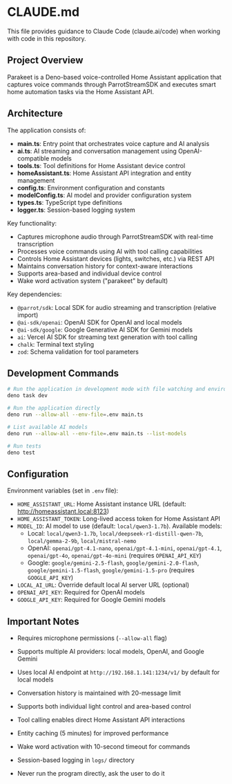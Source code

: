 # CLAUDE.md

This file provides guidance to Claude Code (claude.ai/code) when working with
code in this repository.

## Project Overview

Parakeet is a Deno-based voice-controlled Home Assistant application that 
captures voice commands through ParrotStreamSDK and executes smart home 
automation tasks via the Home Assistant API.

## Architecture

The application consists of:

- **main.ts**: Entry point that orchestrates voice capture and AI analysis
- **ai.ts**: AI streaming and conversation management using OpenAI-compatible models
- **tools.ts**: Tool definitions for Home Assistant device control
- **homeAssistant.ts**: Home Assistant API integration and entity management
- **config.ts**: Environment configuration and constants
- **modelConfig.ts**: AI model and provider configuration system
- **types.ts**: TypeScript type definitions
- **logger.ts**: Session-based logging system

Key functionality:
- Captures microphone audio through ParrotStreamSDK with real-time transcription
- Processes voice commands using AI with tool calling capabilities
- Controls Home Assistant devices (lights, switches, etc.) via REST API
- Maintains conversation history for context-aware interactions
- Supports area-based and individual device control
- Wake word activation system ("parakeet" by default)

Key dependencies:

- `@parrot/sdk`: Local SDK for audio streaming and transcription (relative import)
- `@ai-sdk/openai`: OpenAI SDK for OpenAI and local models
- `@ai-sdk/google`: Google Generative AI SDK for Gemini models
- `ai`: Vercel AI SDK for streaming text generation with tool calling
- `chalk`: Terminal text styling
- `zod`: Schema validation for tool parameters

## Development Commands

```bash
# Run the application in development mode with file watching and environment variables
deno task dev

# Run the application directly
deno run --allow-all --env-file=.env main.ts

# List available AI models
deno run --allow-all --env-file=.env main.ts --list-models

# Run tests
deno test
```

## Configuration

Environment variables (set in `.env` file):
- `HOME_ASSISTANT_URL`: Home Assistant instance URL (default: http://homeassistant.local:8123)
- `HOME_ASSISTANT_TOKEN`: Long-lived access token for Home Assistant API
- `MODEL_ID`: AI model to use (default: `local/qwen3-1.7b`). Available models:
  - Local: `local/qwen3-1.7b`, `local/deepseek-r1-distill-qwen-7b`, `local/gemma-2-9b`, `local/mistral-nemo`
  - OpenAI: `openai/gpt-4.1-nano`, `openai/gpt-4.1-mini`, `openai/gpt-4.1`, `openai/gpt-4o`, `openai/gpt-4o-mini` (requires `OPENAI_API_KEY`)
  - Google: `google/gemini-2.5-flash`, `google/gemini-2.0-flash`, `google/gemini-1.5-flash`, `google/gemini-1.5-pro` (requires `GOOGLE_API_KEY`)
- `LOCAL_AI_URL`: Override default local AI server URL (optional)
- `OPENAI_API_KEY`: Required for OpenAI models
- `GOOGLE_API_KEY`: Required for Google Gemini models

## Important Notes

- Requires microphone permissions (`--allow-all` flag)
- Supports multiple AI providers: local models, OpenAI, and Google Gemini
- Uses local AI endpoint at `http://192.168.1.141:1234/v1/` by default for local models
- Conversation history is maintained with 20-message limit
- Supports both individual light control and area-based control
- Tool calling enables direct Home Assistant API interactions
- Entity caching (5 minutes) for improved performance
- Wake word activation with 10-second timeout for commands
- Session-based logging in `logs/` directory

- Never run the program directly, ask the user to do it